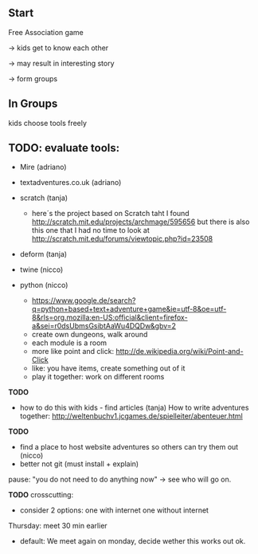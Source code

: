 Start
-----

Free Association game
>
 ->	kids get to know each other
>
 ->	may result in interesting story
>	
 ->	form groups

In Groups
---------

kids choose tools freely

**TODO**: evaluate tools:
-------------------------

-	Mire (adriano)
		
	
-	textadventures.co.uk (adriano)
		
	
-	scratch (tanja)
	-	here´s the project based on Scratch taht I found
		http://scratch.mit.edu/projects/archmage/595656
		but there is also this one that I had no time to look at
		http://scratch.mit.edu/forums/viewtopic.php?id=23508
	
	
-	deform (tanja)
		
	
-	twine (nicco)
		
	
-	python (nicco)
	-	https://www.google.de/search?q=python+based+text+adventure+game&ie=utf-8&oe=utf-8&rls=org.mozilla:en-US:official&client=firefox-a&sei=r0dsUbmsGsibtAaWu4DQDw&gbv=2
	-	create own dungeons, walk around
	-	each module is a room
	-	more like point and click: http://de.wikipedia.org/wiki/Point-and-Click
	-	like: you have items, create something out of it
	-	play it together: work on different rooms

**TODO**

-	how to do this with kids - find articles (tanja)
	How to write adventures together:
		http://weltenbuchv1.jcgames.de/spielleiter/abenteuer.html

**TODO**

-	find a place to host website adventures so others can try them out (nicco)
-	better not git (must install + explain)


pause: "you do not need to do anything now" -> see who will go on.

**TODO** crosscutting:

-	consider 2 options: one with internet one without internet

Thursday: meet 30 min earlier

-	default: We meet again on monday, decide wether this works out ok.



